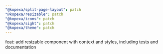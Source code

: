 ```yaml
---
"@kopexa/split-page-layout": patch
"@kopexa/resizable": patch
"@kopexa/icons": patch
"@kopexa/sight": patch
"@kopexa/theme": patch
---
```


feat: add resizable component with context and styles, including tests and documentation
